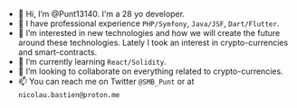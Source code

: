 - 👋 Hi, I’m @Punt13140. I'm a 28 yo developer.
- 💼 I have professional experience `PHP/Symfony`, `Java/JSF`, `Dart/Flutter`.
- 👀 I’m interested in new technologies and how we will create the future around these technologies. Lately I took an interest in crypto-currencies and smart-contracts. 
- 🌱 I’m currently learning `React/Solidity`.
- 💞️ I’m looking to collaborate on everything related to crypto-currencies.
- 📫 You can reach me on Twitter `@SMB_Punt` or at `nicolau.bastien@proton.me`

<!---
Punt13140/Punt13140 is a ✨ special ✨ repository because its `README.md` (this file) appears on your GitHub profile.
You can click the Preview link to take a look at your changes.
--->
